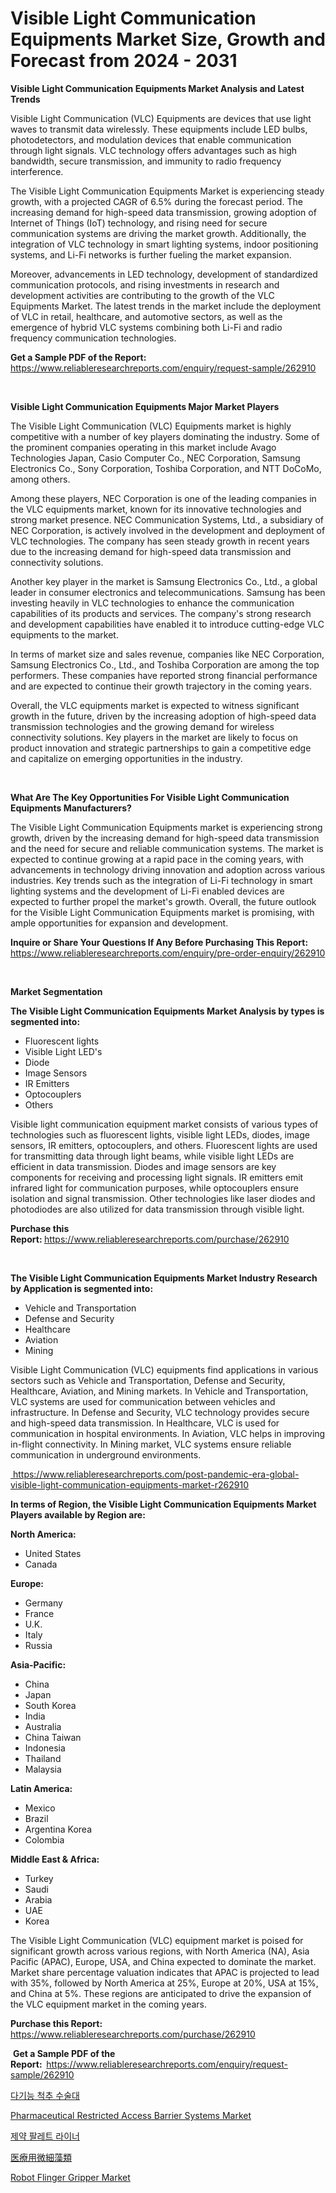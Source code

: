 <p><h1>Visible Light Communication Equipments Market Size, Growth and Forecast from 2024 - 2031</h1></p><p><strong>Visible Light Communication Equipments Market Analysis and Latest Trends</strong></p>
<p><p>Visible Light Communication (VLC) Equipments are devices that use light waves to transmit data wirelessly. These equipments include LED bulbs, photodetectors, and modulation devices that enable communication through light signals. VLC technology offers advantages such as high bandwidth, secure transmission, and immunity to radio frequency interference.</p><p>The Visible Light Communication Equipments Market is experiencing steady growth, with a projected CAGR of 6.5% during the forecast period. The increasing demand for high-speed data transmission, growing adoption of Internet of Things (IoT) technology, and rising need for secure communication systems are driving the market growth. Additionally, the integration of VLC technology in smart lighting systems, indoor positioning systems, and Li-Fi networks is further fueling the market expansion.</p><p>Moreover, advancements in LED technology, development of standardized communication protocols, and rising investments in research and development activities are contributing to the growth of the VLC Equipments Market. The latest trends in the market include the deployment of VLC in retail, healthcare, and automotive sectors, as well as the emergence of hybrid VLC systems combining both Li-Fi and radio frequency communication technologies.</p></p>
<p><strong>Get a Sample PDF of the Report:&nbsp;</strong> <a href="https://www.reliableresearchreports.com/enquiry/request-sample/262910">https://www.reliableresearchreports.com/enquiry/request-sample/262910</a></p>
<p>&nbsp;</p>
<p><strong>Visible Light Communication Equipments Major Market Players</strong></p>
<p><p>The Visible Light Communication (VLC) Equipments market is highly competitive with a number of key players dominating the industry. Some of the prominent companies operating in this market include Avago Technologies Japan, Casio Computer Co., NEC Corporation, Samsung Electronics Co., Sony Corporation, Toshiba Corporation, and NTT DoCoMo, among others.</p><p>Among these players, NEC Corporation is one of the leading companies in the VLC equipments market, known for its innovative technologies and strong market presence. NEC Communication Systems, Ltd., a subsidiary of NEC Corporation, is actively involved in the development and deployment of VLC technologies. The company has seen steady growth in recent years due to the increasing demand for high-speed data transmission and connectivity solutions.</p><p>Another key player in the market is Samsung Electronics Co., Ltd., a global leader in consumer electronics and telecommunications. Samsung has been investing heavily in VLC technologies to enhance the communication capabilities of its products and services. The company's strong research and development capabilities have enabled it to introduce cutting-edge VLC equipments to the market.</p><p>In terms of market size and sales revenue, companies like NEC Corporation, Samsung Electronics Co., Ltd., and Toshiba Corporation are among the top performers. These companies have reported strong financial performance and are expected to continue their growth trajectory in the coming years.</p><p>Overall, the VLC equipments market is expected to witness significant growth in the future, driven by the increasing adoption of high-speed data transmission technologies and the growing demand for wireless connectivity solutions. Key players in the market are likely to focus on product innovation and strategic partnerships to gain a competitive edge and capitalize on emerging opportunities in the industry.</p></p>
<p>&nbsp;</p>
<p><strong>What Are The Key Opportunities For Visible Light Communication Equipments Manufacturers?</strong></p>
<p><p>The Visible Light Communication Equipments market is experiencing strong growth, driven by the increasing demand for high-speed data transmission and the need for secure and reliable communication systems. The market is expected to continue growing at a rapid pace in the coming years, with advancements in technology driving innovation and adoption across various industries. Key trends such as the integration of Li-Fi technology in smart lighting systems and the development of Li-Fi enabled devices are expected to further propel the market's growth. Overall, the future outlook for the Visible Light Communication Equipments market is promising, with ample opportunities for expansion and development.</p></p>
<p><strong>Inquire or Share Your Questions If Any Before Purchasing This Report:</strong> <a href="https://www.reliableresearchreports.com/enquiry/pre-order-enquiry/262910">https://www.reliableresearchreports.com/enquiry/pre-order-enquiry/262910</a></p>
<p>&nbsp;</p>
<p><strong>Market Segmentation</strong></p>
<p><strong>The Visible Light Communication Equipments Market Analysis by types is segmented into:</strong></p>
<p><ul><li>Fluorescent lights</li><li>Visible Light LED's</li><li>Diode</li><li>Image Sensors</li><li>IR Emitters</li><li>Optocouplers</li><li>Others</li></ul></p>
<p><p>Visible light communication equipment market consists of various types of technologies such as fluorescent lights, visible light LEDs, diodes, image sensors, IR emitters, optocouplers, and others. Fluorescent lights are used for transmitting data through light beams, while visible light LEDs are efficient in data transmission. Diodes and image sensors are key components for receiving and processing light signals. IR emitters emit infrared light for communication purposes, while optocouplers ensure isolation and signal transmission. Other technologies like laser diodes and photodiodes are also utilized for data transmission through visible light.</p></p>
<p><strong>Purchase this Report:&nbsp;</strong><a href="https://www.reliableresearchreports.com/purchase/262910">https://www.reliableresearchreports.com/purchase/262910</a></p>
<p>&nbsp;</p>
<p><strong>The Visible Light Communication Equipments Market Industry Research by Application is segmented into:</strong></p>
<p><ul><li>Vehicle and Transportation</li><li>Defense and Security</li><li>Healthcare</li><li>Aviation</li><li>Mining</li></ul></p>
<p><p>Visible Light Communication (VLC) equipments find applications in various sectors such as Vehicle and Transportation, Defense and Security, Healthcare, Aviation, and Mining markets. In Vehicle and Transportation, VLC systems are used for communication between vehicles and infrastructure. In Defense and Security, VLC technology provides secure and high-speed data transmission. In Healthcare, VLC is used for communication in hospital environments. In Aviation, VLC helps in improving in-flight connectivity. In Mining market, VLC systems ensure reliable communication in underground environments.</p></p>
<p><a href="https://www.reliableresearchreports.com/post-pandemic-era-global-visible-light-communication-equipments-market-r262910">&nbsp;https://www.reliableresearchreports.com/post-pandemic-era-global-visible-light-communication-equipments-market-r262910</a></p>
<p><strong>In terms of Region, the Visible Light Communication Equipments Market Players available by Region are:</strong></p>
<p>
    <p> <strong> North America: </strong>
        <ul>
            <li>United States</li>
            <li>Canada</li>
        </ul>
        </p> 
    <p> <strong> Europe: </strong>
        <ul>
            <li>Germany</li>
            <li>France</li>
            <li>U.K.</li>
            <li>Italy</li>
            <li>Russia</li>
        </ul>
        </p> 
    <p> <strong> Asia-Pacific: </strong>
        <ul>
            <li>China</li>
            <li>Japan</li>
            <li>South Korea</li>
            <li>India</li>
            <li>Australia</li>
            <li>China Taiwan</li>
            <li>Indonesia</li>
            <li>Thailand</li>
            <li>Malaysia</li>
        </ul>
        </p> 
    <p> <strong> Latin America: </strong>
        <ul>
            <li>Mexico</li>
            <li>Brazil</li>
            <li>Argentina Korea</li>
            <li>Colombia</li>
        </ul>
        </p> 
    <p> <strong> Middle East & Africa: </strong>
        <ul>
            <li>Turkey</li>
            <li>Saudi</li>
            <li>Arabia</li>
            <li>UAE</li>
            <li>Korea</li>
        </ul>
    </p>
    </p>
<p><p>The Visible Light Communication (VLC) equipment market is poised for significant growth across various regions, with North America (NA), Asia Pacific (APAC), Europe, USA, and China expected to dominate the market. Market share percentage valuation indicates that APAC is projected to lead with 35%, followed by North America at 25%, Europe at 20%, USA at 15%, and China at 5%. These regions are anticipated to drive the expansion of the VLC equipment market in the coming years.</p></p>
<p><strong>Purchase this Report: </strong><a href="https://www.reliableresearchreports.com/purchase/262910">https://www.reliableresearchreports.com/purchase/262910</a></p>
<p>&nbsp;<strong>Get a Sample PDF of the Report:&nbsp;&nbsp;</strong><a href="https://www.reliableresearchreports.com/enquiry/request-sample/262910">https://www.reliableresearchreports.com/enquiry/request-sample/262910</a></p>
<p><strong></strong></p>
<p><p><a href="https://github.com/DavidCarter19662022/Market-Research-Report-List-1/blob/main/4052040126346.md">다기능 척추 수술대</a></p><p><a href="https://github.com/airdrophunter675/Market-Research-Report-List-1/blob/main/pharmaceutical-restricted-access-barrier-systems-market.md">Pharmaceutical Restricted Access Barrier Systems Market</a></p><p><a href="https://github.com/bossladyaries0/Market-Research-Report-List-1/blob/main/1775877126345.md">제약 팔레트 라이너</a></p><p><a href="https://github.com/EthanMorar2011/Market-Research-Report-List-2/blob/main/7712290118925.md">医療用微細藻類</a></p><p><a href="https://github.com/ayamsauke86/Market-Research-Report-List-1/blob/main/robot-flinger-gripper-market.md">Robot Flinger Gripper Market</a></p></p>